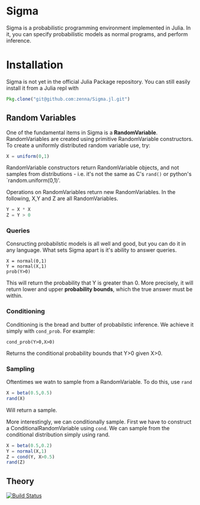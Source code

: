 # Sigma

Sigma is a probabilistic programming environment implemented in Julia.
In it, you can specify probabilistic models as normal programs, and perform inference.

# Installation

Sigma is not yet in the official Julia Package repository.  You can still easily install it from a Julia repl with

```julia
Pkg.clone("git@github.com:zenna/Sigma.jl.git")
```

## Random Variables
One of the fundamental items in Sigma is a __RandomVariable__.
RandomVariables are created using primitive RandomVariable constructors.
To create a uniformly distributed random variable use, try:

```julia
X = uniform(0,1)
```

RandomVariable constructors return RandomVariable objects, and not samples from distributions - i.e. it's not the same as C's `rand()` or python's `random.uniform(0,1)'.

Operations on RandomVariables return new RandomVariables.  In the following, X,Y and Z are all RandomVariables.

```julia
Y = X * X
Z = Y > 0
```

### Queries

Consructing probabilstic models is all well and good, but you can do it in any language.
What sets Sigma apart is it's ability to answer queries.

```
X = normal(0,1)
Y = normal(X,1)
prob(Y>0)
```

This will return the probability that Y is greater than 0.
More precisely, it will return lower and upper __probability bounds__, which the true answer must be within.

### Conditioning

Conditioning is the bread and butter of probabilstic inference.
We achieve it simply with `cond_prob`.
For example:

```
cond_prob(Y>0,X>0)
```

Returns the conditional probability bounds that Y>0 given X>0.

### Sampling

Oftentimes we watn to sample from a RandomVariable.
To do this, use `rand`

```julia
X = beta(0.5,0.5)
rand(X)
```

Will return a sample.

More interestingly, we can conditionally sample.
First we have to construct a ConditionalRandomVariable using `cond`.
We can sample from the conditional distribution simply using rand.

```julia
X = beta(0.5,0.2)
Y = normal(X,1)
Z = cond(Y, X>0.5)
rand(Z)
```

## Theory



[![Build Status](https://travis-ci.org/zenna/Sigma.jl.svg?branch=master)](https://travis-ci.org/zenna/Sigma.jl)


